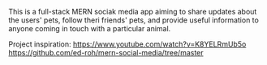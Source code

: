 This is a full-stack MERN sociak media app aiming to share updates about the users' pets, follow theri friends' pets, and provide useful information to anyone coming in touch with a particular animal.

Project inspiration:
https://www.youtube.com/watch?v=K8YELRmUb5o
https://github.com/ed-roh/mern-social-media/tree/master
